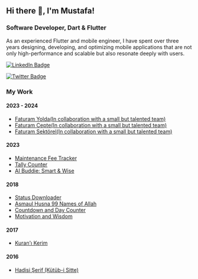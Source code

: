 ## Hi there 👋, I'm Mustafa!

### Software Developer, Dart & Flutter

As an experienced Flutter and mobile engineer, I have spent over three years designing, developing, and optimizing mobile applications that are not only high-performance and scalable but also resonate deeply with users. 

[![LinkedIn Badge](https://img.shields.io/badge/LinkedIn-Profile-blue)](https://www.linkedin.com/in/mustafa-demir-13306821b/)

[![Twitter Badge](https://img.shields.io/badge/Twitter-Profile-blue)](https://x.com/benmustafademir)

### My Work

#### 2023 - 2024
- [Faturam Yolda(In collaboration with a small but talented team)](https://play.google.com/store/apps/details?id=com.nakfa.faturamyolda)
- [Faturam Cepte(In collaboration with a small but talented team)](https://play.google.com/store/apps/details?id=com.nakfa.faturamcepte)
- [Faturam Sektörel(In collaboration with a small but talented team)](https://play.google.com/store/apps/details?id=com.efatura.mobile.app)

#### 2023
- [Maintenance Fee Tracker](https://apps.apple.com/tr/app/maintenance-fee-tracker/id1668020853)
- [Tally Counter](https://apps.apple.com/tr/app/reciting-counter-real-like/id6447054762)
- [AI Buddie: Smart & Wise](https://apps.apple.com/tr/app/ai-buddie-smart-wise/id1665458911)

#### 2018
- [Status Downloader](https://play.google.com/store/apps/details?id=vitaminapps.statussaver.statusdownloader)
- [Asmaul Husna 99 Names of Allah](https://play.google.com/store/apps/details?id=com.esmaulhusna.asmaulhusna)
- [Countdown and Day Counter](https://play.google.com/store/apps/details?id=okulsayaci.tatilsayaci.android)
- [Motivation and Wisdom](https://play.google.com/store/apps/details?id=com.motivasyonvitamini.motivasyonsozleri)

#### 2017
- [Kuran'ı Kerim](https://play.google.com/store/apps/details?id=com.mustafakus.kuranikerim)

#### 2016
- [Hadisi Şerif (Kütüb-i Sitte)](https://play.google.com/store/apps/details?id=com.hadisktbstte)





<!--
**codewithmustafa/codewithmustafa** is a ✨ _special_ ✨ repository because its `README.md` (this file) appears on your GitHub profile.

Here are some ideas to get you started:

- 🔭 I’m currently working on ...
- 🌱 I’m currently learning ...
- 👯 I’m looking to collaborate on ...
- 🤔 I’m looking for help with ...
- 💬 Ask me about ...
- 📫 How to reach me: ...
- 😄 Pronouns: ...
- ⚡ Fun fact: ...
-->
